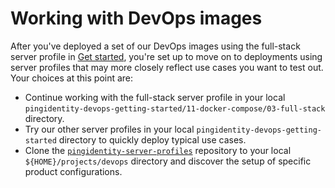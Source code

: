 # Working with DevOps images

After you've deployed a set of our DevOps images using the full-stack server profile in [Get started](getStarted.md), you're set up to move on to deployments using server profiles that may more closely reflect use cases you want to test out. Your choices at this point are:

* Continue working with the full-stack server profile in your local `pingidentity-devops-getting-started/11-docker-compose/03-full-stack` directory. 
* Try our other server profiles in your local `pingidentity-devops-getting-started` directory to quickly deploy typical use cases.
* Clone the [`pingidentity-server-profiles`](https://github.com/pingidentity/pingidentity-server-profiles) repository to your local `${HOME}/projects/devops` directory and discover the setup of specific product configurations.

